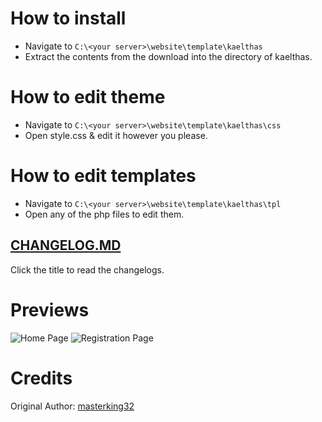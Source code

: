# How to install
- Navigate to `C:\<your server>\website\template\kaelthas`
- Extract the contents from the download into the directory of kaelthas.

# How to edit theme
- Navigate to `C:\<your server>\website\template\kaelthas\css`
- Open style.css & edit it however you please.

# How to edit templates
- Navigate to `C:\<your server>\website\template\kaelthas\tpl`
- Open any of the php files to edit them.

## [CHANGELOG.MD](https://github.com/etcroot/kaelthas-improved/blob/main/CHANGELOG.md)
Click the title to read the changelogs.

# Previews
![Home Page](https://i.imgur.com/rxx1nDM.png)
![Registration Page](https://i.imgur.com/jxq3tuA.png)

# Credits
Original Author: [masterking32](https://masterking32.com)

